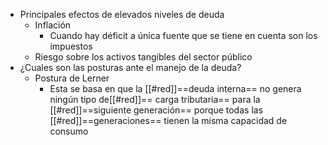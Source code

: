 - Principales efectos de elevados niveles de deuda
	- Inflación
		- Cuando hay déficit a única fuente que se tiene en cuenta son los impuestos
	- Riesgo sobre los activos tangibles del sector público
- ¿Cuales son las posturas ante el manejo de la deuda?
	- Postura de Lerner
		- Esta  se basa en que la [[#red]]==deuda interna== no genera ningún tipo de[[#red]]== carga  tributaria== para la [[#red]]==siguiente generación== porque todas las [[#red]]==generaciones== tienen la misma capacidad de consumo